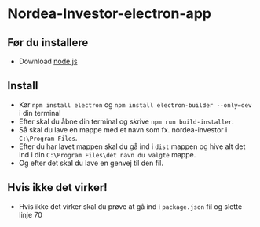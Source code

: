 # Nordea-Investor-electron-app

## Før du installere
 - Download [node.js](https://nodejs.org/en/)

## Install
 - Kør `npm install electron` og `npm install electron-builder --only=dev` i din terminal
 - Efter skal du åbne din terminal og skrive `npm run build-installer`.
 - Så skal du lave en mappe med et navn som fx. nordea-investor i `C:\Program Files`.
 - Efter du har lavet mappen skal du gå ind i `dist` mappen og hive alt det ind i din `C:\Program Files\det navn du valgte` mappe.
 - Og efter det skal du lave en genvej til den fil.

## Hvis ikke det virker!
 - Hvis ikke det virker skal du prøve at gå ind i `package.json` fil og slette linje 70

